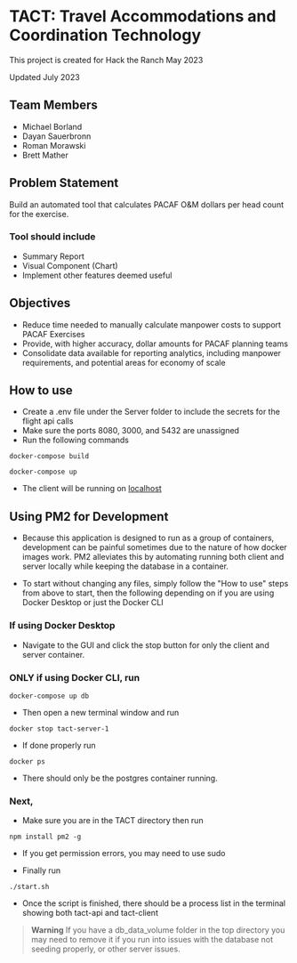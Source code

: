 # TACT: Travel Accommodations and Coordination Technology

This project is created for Hack the Ranch May 2023

Updated July 2023

## Team Members

- Michael Borland
- Dayan Sauerbronn
- Roman Morawski
- Brett Mather

## Problem Statement

Build an automated tool that calculates PACAF O&M dollars per head count for the exercise.

### Tool should include

- Summary Report
- Visual Component (Chart)
- Implement other features deemed useful

## Objectives

- Reduce time needed to manually calculate manpower costs to support PACAF Exercises
- Provide, with higher accuracy, dollar amounts for PACAF planning teams
- Consolidate data available for reporting analytics, including manpower requirements, and potential areas for economy of scale

## How to use

- Create a .env file under the Server folder to include the secrets for the flight api calls
- Make sure the ports 8080, 3000, and 5432 are unassigned
- Run the following commands

```
docker-compose build
```

```
docker-compose up
```

- The client will be running on [localhost](http://localhost:3000 'Local port 3000')

## Using PM2 for Development

- Because this application is designed to run as a group of containers, development can be painful sometimes due to the nature of how docker images work. PM2 alleviates this by automating running both client and server locally while keeping the database in a container.

- To start without changing any files, simply follow the "How to use" steps from above to start, then the following depending on if you are using Docker Desktop or just the Docker CLI

### If using Docker Desktop

- Navigate to the GUI and click the stop button for only the client and server container.

### ONLY if using Docker CLI, run

```
docker-compose up db
```

- Then open a new terminal window and run

```
docker stop tact-server-1
```

- If done properly run

```
docker ps
```

- There should only be the postgres container running.

### Next,

- Make sure you are in the TACT directory then run

```
npm install pm2 -g
```

- If you get permission errors, you may need to use sudo

- Finally run

```
./start.sh
```

- Once the script is finished, there should be a process list in the terminal showing both tact-api and tact-client

> **Warning**
> If you have a db_data_volume folder in the top directory you may need to remove it if you run into issues with the database not seeding properly, or other server issues.
